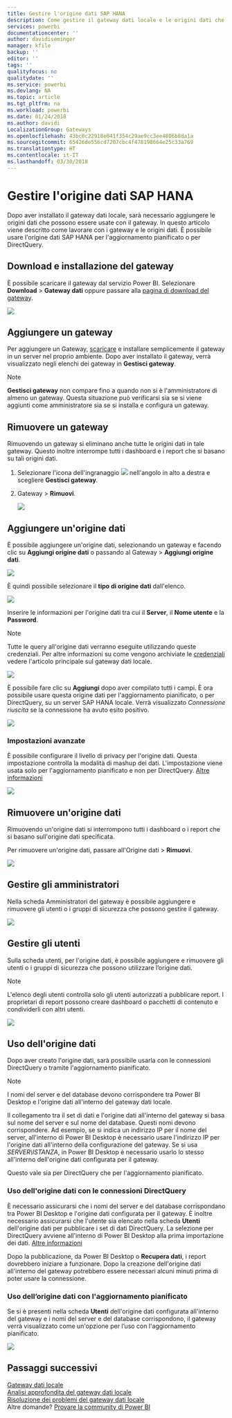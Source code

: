```yaml
---
title: Gestire l'origine dati SAP HANA
description: Come gestire il gateway dati locale e le origini dati che vi appartengono. Questo articolo è specifico per SAP HANA.
services: powerbi
documentationcenter: ''
author: davidiseminger
manager: kfile
backup: ''
editor: ''
tags: ''
qualityfocus: no
qualitydate: ''
ms.service: powerbi
ms.devlang: NA
ms.topic: article
ms.tgt_pltfrm: na
ms.workload: powerbi
ms.date: 01/24/2018
ms.author: davidi
LocalizationGroup: Gateways
ms.openlocfilehash: 43bc0c22918e041f354c29ae9cc3ee4806b8da1a
ms.sourcegitcommit: 65426de556cd7207cbc4f478198664e25c33a769
ms.translationtype: HT
ms.contentlocale: it-IT
ms.lasthandoff: 03/30/2018
---
```

# <a name="manage-your-sap-hana-data-source"></a>Gestire l'origine dati SAP HANA
Dopo aver installato il gateway dati locale, sarà necessario aggiungere le origini dati che possono essere usate con il gateway. In questo articolo viene descritto come lavorare con i gateway e le origini dati. È possibile usare l'origine dati SAP HANA per l'aggiornamento pianificato o per DirectQuery.

## <a name="download-and-install-the-gateway"></a>Download e installazione del gateway
È possibile scaricare il gateway dal servizio Power BI. Selezionare **Download** > **Gateway dati** oppure passare alla [pagina di download del gateway](https://go.microsoft.com/fwlink/?LinkId=698861).

![](media/service-gateway-enterprise-manage-sap/powerbi-download-data-gateway.png)

## <a name="add-a-gateway"></a>Aggiungere un gateway
Per aggiungere un Gateway, [scaricare](https://go.microsoft.com/fwlink/?LinkId=698861) e installare semplicemente il gateway in un server nel proprio ambiente. Dopo aver installato il gateway, verrà visualizzato negli elenchi dei gateway in **Gestisci gateway**.

> [!NOTE]
> **Gestisci gateway** non compare fino a quando non si è l'amministratore di almeno un gateway. Questa situazione può verificarsi sia se si viene aggiunti come amministratore sia se si installa e configura un gateway.
> 
> 

## <a name="remove-a-gateway"></a>Rimuovere un gateway
Rimuovendo un gateway si eliminano anche tutte le origini dati in tale gateway.  Questo inoltre interrompe tutti i dashboard e i report che si basano su tali origini dati.

1. Selezionare l'icona dell'ingranaggio ![](media/service-gateway-enterprise-manage-sap/pbi_gearicon.png) nell'angolo in alto a destra e scegliere **Gestisci gateway**.
2. Gateway > **Rimuovi**.
   
   ![](media/service-gateway-enterprise-manage-sap/datasourcesettings7.png)

## <a name="add-a-data-source"></a>Aggiungere un'origine dati
È possibile aggiungere un'origine dati, selezionando un gateway e facendo clic su **Aggiungi origine dati** o passando al Gateway > **Aggiungi origine dati**.

![](media/service-gateway-enterprise-manage-sap/datasourcesettings1.png)

È quindi possibile selezionare il **tipo di origine dati** dall'elenco.

![](media/service-gateway-enterprise-manage-sap/datasourcesettings2-sap.png)

Inserire le informazioni per l'origine dati tra cui il **Server**, il **Nome utente** e la **Password**.

> [!NOTE]
> Tutte le query all'origine dati verranno eseguite utilizzando queste credenziali. Per altre informazioni su come vengono archiviate le [credenziali](service-gateway-onprem.md#credentials) vedere l'articolo principale sul gateway dati locale.
> 
> 

![](media/service-gateway-enterprise-manage-sap/datasourcesettings3-sap.png)

È possibile fare clic su **Aggiungi** dopo aver compilato tutti i campi.  È ora possibile usare questa origine dati per l'aggiornamento pianificato, o per DirectQuery, su un server SAP HANA locale. Verrà visualizzato *Connessione riuscita* se la connessione ha avuto esito positivo.

![](media/service-gateway-enterprise-manage-sap/datasourcesettings4.png)

### <a name="advanced-settings"></a>Impostazioni avanzate
È possibile configurare il livello di privacy per l'origine dati. Questa impostazione controlla la modalità di mashup dei dati. L'impostazione viene usata solo per l'aggiornamento pianificato e non per DirectQuery. [Altre informazioni](https://support.office.com/article/Privacy-levels-Power-Query-CC3EDE4D-359E-4B28-BC72-9BEE7900B540)

![](media/service-gateway-enterprise-manage-sap/datasourcesettings9.png)

## <a name="remove-a-data-source"></a>Rimuovere un'origine dati
Rimuovendo un'origine dati si interrompono tutti i dashboard o i report che si basano sull'origine dati specificata.  

Per rimuovere un'origine dati, passare all'Origine dati > **Rimuovi**.

![](media/service-gateway-enterprise-manage-sap/datasourcesettings6.png)

## <a name="manage-administrators"></a>Gestire gli amministratori
Nella scheda Amministratori del gateway è possibile aggiungere e rimuovere gli utenti o i gruppi di sicurezza che possono gestire il gateway.

![](media/service-gateway-enterprise-manage-sap/datasourcesettings8.png)

## <a name="manage-users"></a>Gestire gli utenti
Sulla scheda utenti, per l'origine dati, è possibile aggiungere e rimuovere gli utenti o i gruppi di sicurezza che possono utilizzare l’origine dati.

> [!NOTE]
> L'elenco degli utenti controlla solo gli utenti autorizzati a pubblicare report. I proprietari di report possono creare dashboard o pacchetti di contenuto e condividerli con altri utenti.
> 
> 

![](media/service-gateway-enterprise-manage-sap/datasourcesettings5.png)

## <a name="using-the-data-source"></a>Uso dell'origine dati
Dopo aver creato l'origine dati, sarà possibile usarla con le connessioni DirectQuery o tramite l'aggiornamento pianificato.

> [!NOTE]
> I nomi del server e del database devono corrispondere tra Power BI Desktop e l'origine dati all'interno del gateway dati locale.
> 
> 

Il collegamento tra il set di dati e l'origine dati all'interno del gateway si basa sul nome del server e sul nome del database. Questi nomi devono corrispondere. Ad esempio, se si indica un indirizzo IP per il nome del server, all'interno di Power BI Desktop è necessario usare l'indirizzo IP per l'origine dati all'interno della configurazione del gateway. Se si usa *SERVER\ISTANZA*, in Power BI Desktop è necessario usarlo lo stesso all'interno dell'origine dati configurata per il gateway.

Questo vale sia per DirectQuery che per l'aggiornamento pianificato.

### <a name="using-the-data-source-with-directquery-connections"></a>Uso dell'origine dati con le connessioni DirectQuery
È necessario assicurarsi che i nomi del server e del database corrispondano tra Power BI Desktop e l'origine dati configurata per il gateway. È inoltre necessario assicurarsi che l'utente sia elencato nella scheda **Utenti** dell'origine dati per pubblicare i set di dati DirectQuery. La selezione per DirectQuery avviene all'interno di Power BI Desktop alla prima importazione dei dati. [Altre informazioni](desktop-use-directquery.md)

Dopo la pubblicazione, da Power BI Desktop o **Recupera dati**, i report dovrebbero iniziare a funzionare. Dopo la creazione dell'origine dati all'interno del gateway potrebbero essere necessari alcuni minuti prima di poter usare la connessione.

### <a name="using-the-data-source-with-scheduled-refresh"></a>Uso dell’origine dati con l'aggiornamento pianificato
Se si è presenti nella scheda **Utenti** dell'origine dati configurata all'interno del gateway e i nomi del server e del database corrispondono, il gateway verrà visualizzato come un'opzione per l’uso con l'aggiornamento pianificato.

![](media/service-gateway-enterprise-manage-sap/powerbi-gateway-enterprise-schedule-refresh.png)

## <a name="next-steps"></a>Passaggi successivi
[Gateway dati locale](service-gateway-onprem.md)  
[Analisi approfondita del gateway dati locale](service-gateway-onprem-indepth.md)  
[Risoluzione dei problemi del gateway dati locale](service-gateway-onprem-tshoot.md)  
Altre domande? [Provare la community di Power BI](http://community.powerbi.com/)

